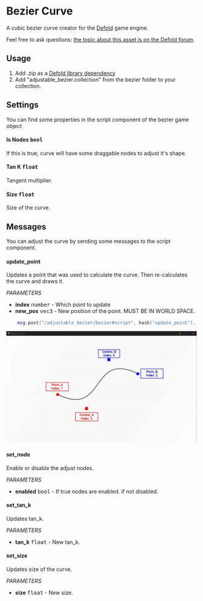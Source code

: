 # Bezier Curve

A cubic bezier curve creator for the [Defold](https://www.defold.com) game engine.

Feel free to ask questions: [the topic about this asset is on the Defold forum](https://forum.defold.com/t/shader-for-cubic-bezier-curve/65408).

## Usage

1. Add .zip as a [Defold library dependency](http://www.defold.com/manuals/libraries/)
2. Add "adjustable_bezier.collection" from the bezier folder to your collection.

## Settings
You can find some properties in the script component of the bezier game object

#### Is Nodes <kbd>bool</kbd>
If this is true, curve will have some draggable nodes to adjust it's shape.

#### Tan K <kbd>float</kbd>
Tangent multiplier.

#### Size <kbd>float</kbd>
Size of the curve.

## Messages
You can adjust the curve by sending some messages to the script component.

#### update_point
Updates a point that was used to calculate the curve. Then re-calculates the curve and draws it.

_PARAMETERS_
* __index__ <kbd>number</kbd> - Which point to update
* __new_pos__ <kbd>vec3</kbd> - New position of the point. MUST BE IN WORLD SPACE.

```lua
    msg.post("/adjustable_bezier/bezier#script", hash("update_point"), {index = 1, new_pos = vmath.vector3(100, 0, 0)})
```

![Curve Points](/curve.png)

#### set_node
Enable or disable the adjust nodes.

_PARAMETERS_
* __enabled__ <kbd>bool</kbd> - If true nodes are enabled. if not disabled.

#### set_tan_k
Updates tan_k.

_PARAMETERS_
* __tan_k__ <kbd>float</kbd> - New tan_k.

#### set_size
Updates size of the curve.

_PARAMETERS_
* __size__ <kbd>float</kbd> - New size.